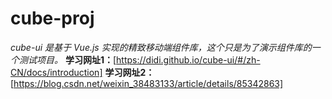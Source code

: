 # cube-proj
_cube-ui 是基于 Vue.js 实现的精致移动端组件库，这个只是为了演示组件库的一个测试项目。_
**学习网址1：**[https://didi.github.io/cube-ui/#/zh-CN/docs/introduction]
**学习网址2：**[https://blog.csdn.net/weixin_38483133/article/details/85342863]
